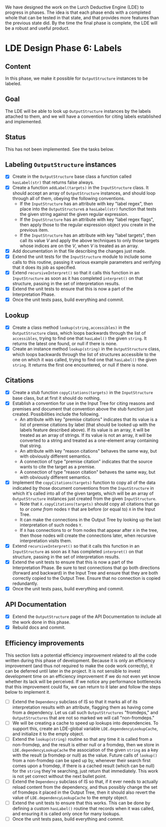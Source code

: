 
We have designed the work on the Lurch Deductive Engine (LDE) to progress in
phases.  The idea is that each phase ends with a completed whole that can be
tested in that state, and that provides more features than the previous
state did.  By the time the final phase is complete, the LDE will be a
robust and useful product.

# LDE Design Phase 6: Labels

## Content

In this phase, we make it possible for `OutputStructure` instances to be
labeled.

## Goal

The LDE will be able to look up `OutputStructure` instances by the labels
attached to them, and we will have a convention for citing labels
established and implemented.

## Status

This has not been implemented.  See the tasks below.

## Labeling `OutputStructure` instances

 * [x] Create in the `OutputStructure` base class a function called
   `hasLabel(str)` that returns false always.
 * [x] Create a function `addLabel(targets)` in the `InputStructure` class.
   It should accept an array of `OutputStructure` instances, and should loop
   through all of them, obeying the following conventions.
    * If the `InputStructure` has an attribute with key "label regex", then
      place into the `OutputStructure`s a `hasLabel(str)` function that
      tests the given string against the given regular expression.
    * If the `InputStructure` has an attribute with key "label regex flags",
      then apply those to the regular expression object you create in the
      previous item.
    * If the `InputStructure` has an attribute with key "label targets",
      then call its value $V$ and apply the above techniques to only those
      targets whose indices are on the $V$, when $V$ is treated as an array.
 * [x] Add documentation in that file describing the changes just made.
 * [x] Extend the unit tests for the `InputStructure` module to include some
   calls to this routine, passing it various example parameters and
   verifying that it does its job as specified.
 * [x] Extend `recursiveInterpret()` so that it calls this function in an
   `InputStructure` as soon as it has completed `interpret()` on that
   structure, passing in the set of interpretation results.
 * [x] Extend the unit tests to ensure that this is now a part of the
   Interpretation Phase.
 * [x] Once the unit tests pass, build everything and commit.

## Lookup

 * [x] Create a class method `lookup(string,accessibles)` in the
   `OutputStructure` class, which loops backwards through the list of
   `accessibles`, trying to find one that `hasLabel()` the given `string`.
   It returns the latest one found, or null if there is none.
 * [x] Create an instance method `lookup(string)` in the `OutputStructure`
   class, which loops backwards through the list of structures accessible to
   the one on which it was called, trying to find one that `hasLabel()` the
   given `string`.  It returns the first one encountered, or null if there
   is none.

## Citations

 * [x] Create a stub function `copyCitations(targets)` in the
   `InputStructure` base class, but at first it should do nothing.
 * [x] Establish a convention for use in the Input Tree for citing reasons
   and premises and document that convention above the stub function just
   created.  Possibilities include the following.
    * An attribute with key "premise citations" indicates that its value is
      a list of premise citations by label (that should be looked up with
      the labels feature described above).  If its value is an array, it
      will be treated as an array of strings.  If its value is not an array,
      it will be converted to a string and treated as a one-element array
      containing that string.
    * An attribute with key "reason citations" behaves the same way, but
      with obviously different semantics.
    * A connection of type "premise citation" indicates that the source
      wants to cite the target as a premise.
    * A connection of type "reason citation" behaves the same way, but with
      obviously different semantics.
 * [x] Implement the `copyCitations(targets)` function to copy all of the
   data indicated by those document conventions from the `InputStructure` in
   which it's called into all of the given targets, which will be an array
   of `OutputStructure` instances just created from the given
   `InputStructure`.
    * Note that `X.copyCitations(targets)` should copy all citations that go
      to *or come from* nodes `Y` that are before (or equal to) `X` in the
      Input Tree.
    * It can make the connections in the Output Tree by looking up the last
      interpretation of such nodes `Y`.
    * If `X` has connections to or from nodes that appear after `X` in the
      tree, then those nodes will create the connections later, when
      recursive interpretation visits them.
 * [x] Extend `recursiveInterpret()` so that it calls this function in an
   `InputStructure` as soon as it has completed `interpret()` on that
   structure, passing in the set of interpretation results.
 * [x] Extend the unit tests to ensure that this is now a part of the
   Interpretation Phase.  Be sure to test connections that go both
   directions (forward and backward) in the Input Tree and ensure that they
   are both correctly copied to the Output Tree.  Ensure that no connection
   is copied redundantly.
 * [x] Once the unit tests pass, build everything and commit.

## API Documentation

 * [x] Extend the `OutputStructure` page of the API Documentation to include
   all the work done in this phase.
 * [x] Rebuild docs and commit.

## Efficiency improvements

This section lists a potential efficiency improvement related to all the
code written during this phase of development.  Because it is only an
efficiency improvement (and thus not required to make the code work
correctly), it can be deferred until later in the project.  It is not
sensible to invest development time on an efficiency improvement if we do
not even yet know whether its lack will be perceived.  If we notice any
performance bottlenecks that this improvement could fix, we can return to it
later and follow the steps below to implement it.

 * [ ] Extend the `Dependency` subclass of IS so that it marks all of its
   interpretation results with an attribute, flagging them as having come
   from a dependency.  Let us call such `OutputStructures` "fromdeps," and
   `OutputStructures` that are not so marked we will call "non-fromdeps."
 * [ ] We will be creating a cache to speed up lookups into dependencies.
   To support this, create an LDE-global variable
   `LDE.dependencyLookupCache`, and initialize it to the empty object.
 * [ ] Extend the `lookup(string)` routine so that any time it is called
   from a non-fromdep, and the result is either null or a fromdep, then we
   store in `LDE.dependencyLookupCache` the association of the given
   `string` as a key with the result (a fromdep or null) as the value.
   Future calls of `lookup()` from a non-fromdep can be sped up by, whenever
   their search first comes upon a fromdep, if there is a cached result
   (which can be null) for the `string` they're searching, just return that
   immediately.  This work is not yet correct without the next bullet point.
 * [ ] Extend the `Dependency` subclass of IS so that, if it ever needs to
   actually reload content from the dependency, and thus possibly change the
   set of fromdeps it placed in the Output Tree, then it should also revert
   the value of `LDE.dependencyLookupCache` to the empty object.
 * [ ] Extend the unit tests to ensure that this works.  This can be done by
   defining a custom `hasLabel()` routine that records when it was called,
   and ensuring it is called only once for many lookups.
 * [ ] Once the unit tests pass, build everything and commit.

